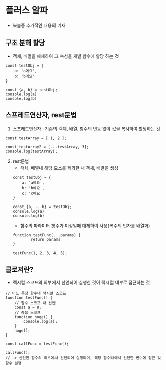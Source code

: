 # 플러스 알파
- 복습중 추가적인 내용의 기재

## 구조 분해 할당
- 객체, 배열을 해체하여 그 속성을 개별 함수에 할당 하는 것
```
const testObj = {
    a: 'a에요',
    b: 'b에요'
}

const {a, b} = testObj;
console.log(a)
console.log(b)
```

## 스프레드연산자, rest문법

1. 스프레드연산자 : 기존의 객체, 배열, 함수의 변동 없이 값을 복사하여 할당하는 것
```
const testArray = [ 1, 2 ];

const testArray2 = [...testArray, 3];
console.log(testArray);

```

2. rest문법
    - 객체, 배열내 해당 요소를 제외한 새 객체, 배열을 생성
    ```
    const testObj = {
        a: 'a에요',
        b: 'b에요',
        c: 'c에요'
    }

    const {a, ...b} = testObj;
    console.log(a)
    console.log(b)
    ```
    - 함수의 파라미터 갯수가 미정일때 대체하여 사용(복수의 인자를 배열화)
    ```
    function testFunc(...params) {
            return params
    }

    testFunc(1, 2, 3, 4, 5);
    ```

## 클로저란?
- 랙시컬 스코프의 외부에서 선언되어 실행한 것이 랙시컬 내부로 접근하는 것
```
// 어느 특정 함수내 랙시컬 스코프
function testFunc() {
    // 함수 스코프 내 선언
    const a = 0;
    // 중첩 스코프
    function hoge() {
        console.log(a);
    }
    hoge();
}

const callFunc = testFunc();

callFunc();
// -> 선언된 함수의 외부에서 선언되어 실행되며, 해당 함수내에서 선언한 변수에 접근 및 함수 실행
```